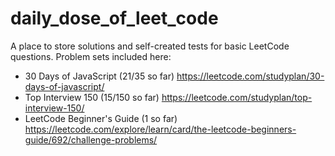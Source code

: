 # daily_dose_of_leet_code

A place to store solutions and self-created tests for basic LeetCode questions. Problem sets included here:

- 30 Days of JavaScript (21/35 so far) https://leetcode.com/studyplan/30-days-of-javascript/
- Top Interview 150 (15/150 so far) https://leetcode.com/studyplan/top-interview-150/
- LeetCode Beginner's Guide (1 so far) https://leetcode.com/explore/learn/card/the-leetcode-beginners-guide/692/challenge-problems/
